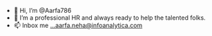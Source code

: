- 👋 Hi, I’m @Aarfa786
- 💞️ I’m a professional HR and always ready to help the talented folks.
- 📫 Inbox me ...aarfa.neha@infoanalytica.com

<!---
Aarfa786/Aarfa786 is a ✨ special ✨ repository because its `README.md` (this file) appears on your GitHub profile.
You can click the Preview link to take a look at your changes.
--->
